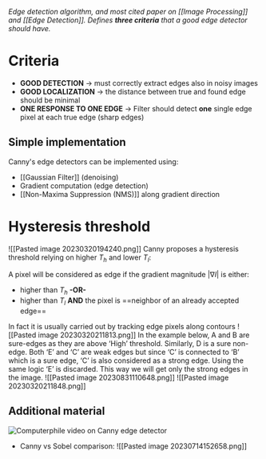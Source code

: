 _Edge detection algorithm, and most cited paper on [[Image Processing]] and [[Edge Detection]]. Defines **three criteria** that a good edge detector should have._

# Criteria

- **GOOD DETECTION** -> must correctly extract edges also in noisy images
- **GOOD LOCALIZATION** -> the distance between true and found edge should be minimal
- **ONE RESPONSE TO ONE EDGE** -> Filter should detect **one** single edge pixel  at each true edge (sharp edges)

## Simple implementation
Canny's edge detectors can be implemented using:
- [[Gaussian Filter]] (denoising)
- Gradient computation (edge detection)
- [[Non-Maxima Suppression (NMS)]] along gradient direction

# Hysteresis threshold
![[Pasted image 20230320194240.png]]
Canny proposes a hysteresis threshold relying on higher $T_{h}$ and lower $T_{l}$:

A pixel will be considered as edge if the gradient magnitude  $| \nabla I |$ is either:
-  higher than $T_{h}$ 
**-OR-**
- higher than $T_{l}$  **AND** the pixel is ==neighbor of an already accepted edge==

In fact it is usually carried out by tracking edge pixels along contours
![[Pasted image 20230320211813.png]]
In the example below, A and B are sure-edges as they are above ‘High’ threshold. Similarly, D is a sure non-edge. Both ‘E’ and ‘C’ are weak edges but since ‘C’ is connected to ‘B’ which is a sure edge, ‘C’ is also considered as a strong edge. Using the same logic ‘E’ is discarded. This way we will get only the strong edges in the image.
![[Pasted image 20230831110648.png]]
![[Pasted image 20230320211848.png]]


## Additional material 
![Computerphile video on Canny edge detector](https://www.youtube.com/watch?v=sRFM5IEqR2w)
- Canny vs Sobel comparison:
![[Pasted image 20230714152658.png]]